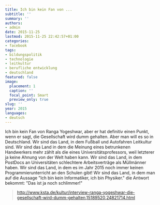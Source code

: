 ```yaml
---
title: Ich bin kein Fan von ...
subtitle: ''
summary: ''
authors:
- admin
date: 2015-11-25
lastmod: 2015-11-25 22:42:57+01:00
categories:
- facebook
tags:
- bildungspolitik
- technologie
- leitkultur
- berufliche entwicklung
- deutschland
featured: false
image:
  placement: 1
  caption: ''
  focal_point: Smart
  preview_only: true
slug: ''
year: 2015
languages:
- deutsch
---
```


Ich bin kein Fan von Ranga Yogeshwar, aber er hat definitiv einen Punkt, wenn er sagt, die Gesellschaft wird dumm gehalten. Aber man will es so in Deutschland. 
Wir sind das Land, in dem Fußball und Autofahren Leitkultur sind. Wir sind das Land in dem die Meinung eines betrunkenen Handwerkers mehr zählt als die eines Universitätsprofessors, weil letzterer ja keine Ahnung von der Welt haben kann. Wir sind das Land, in dem PostDocs an Universitäten schlechtere Arbeitsverträge als Müllmänner haben. Wir sind das Land, in dem es im Jahr 2015 noch immer keinen Programmierunterricht an den Schulen gibt!﻿ Wir sind das Land, in dem man auf die Aussage "Ich bin kein Informatiker, ich bin Physiker." die Antwort bekommt: "Das ist ja noch schlimmer!"
> http://www.ksta.de/kultur/interview-ranga-yogeshwar-die-gesellschaft-wird-dumm-gehalten,15189520,24821714.html